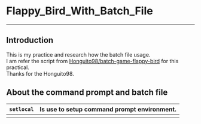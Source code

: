 # Flappy_Bird_With_Batch_File
***
## Introduction
This is my practice and research how the batch file usage.<br>
I am refer the script from [Honguito98/batch-game-flappy-bird](https://github.com/Honguito98/batch-game-flappy-bird) for this practical.<br>
Thanks for the Honguito98.
## About the command prompt and batch file
|`setlocal`|Is use to setup command prompt environment.|
|---|---|
|  |  |

